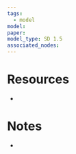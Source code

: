 ```yaml
---
tags:
  - model
model: 
paper: 
model_type: SD 1.5
associated_nodes:
---
```

# Resources

- 

# Notes

- 